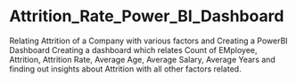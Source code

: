 # Attrition_Rate_Power_BI_Dashboard
Relating Attrition of a Company with various factors and Creating a PowerBI Dashboard
Creating a dashboard which relates Count of EMployee, Attrition, Attrition Rate, Average Age, Average Salary, Average Years and finding out insights about Attrition with all other factors related.
